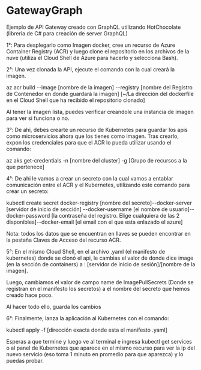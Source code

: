 # GatewayGraph
Ejemplo de API Gateway creado con GraphQL utilizando HotChocolate (libreria de C# para creación de server GraphQL)

1°: Para desplegarlo como Imagen docker, cree un recurso de Azure Container Registry (ACR) y luego clone el repositorio en los archivos de la nuve (utiliza el Cloud Shell de Azure para hacerlo y selecciona Bash).

2°: Una vez clonada la API, ejecute el comando con la cual creará la imagen.

az acr build --image [nombre de la imagen] --registry [nombre del Registro de Contenedor en donde guardará la imagen] [~/La dirección del dockerfile en el Cloud Shell que ha recibido el repositorio clonado]

Al tener la imagen lista, puedes verificar creandole una instancia de imagen para ver si funciona o no.

3°: De ahi, debes crearte un recurso de Kubernetes para guardar los apis como microservicios ahora que los tienes como imagen. Tras crearlo, expon los credenciales para que el ACR lo pueda utilizar usando el comando:

az aks get-credentials -n [nombre del cluster] -g [Grupo de recursos a la que pertenece]

4°: De ahi le vamos a crear un secreto con la cual vamos a entablar comunicación entre el ACR y el Kubernetes, utilizando este comando para crear un secreto:

kubectl create secret docker-registry [nombre del secreto]--docker-server [servidor de inicio de sección] --docker-username [el nombre de usuario]--docker-password [la contraseña del registro. Elige cualquiera de las 2 disponibles]--docker-email [el email con el que esta enlazado el azure]

Nota: todos los datos que se encuentran en llaves se pueden encontrar en la pestaña Claves de Acceso del recurso ACR.

5°: En el mismo Cloud Shell, en el archivo .yaml (el manifesto de kubernetes) donde se clonó el api, le cambias el valor de donde dice image (en la sección de containers) a : [servidor de inicio de sesión]/[nombre de la imagen].

Luego, cambiamos el valor de campo name de ImagePullSecrets (Donde se registran en el manifesto los secretos) a el nombre del secreto que hemos creado hace poco.

Al hacer todo ello, guarda los cambios

6°: Finalmente, lanza la aplicación al Kubernetes con el comando:

kubectl apply -f [dirección exacta donde esta el manifesto .yaml]

Esperas a que termine y luego ve al terminal e ingresa kubectl get services o al panel de Kubernetes que aparece en el mismo recurso para ver la ip del nuevo servicio (eso toma 1 minuto en promedio para que aparezca) y lo puedas probar.
